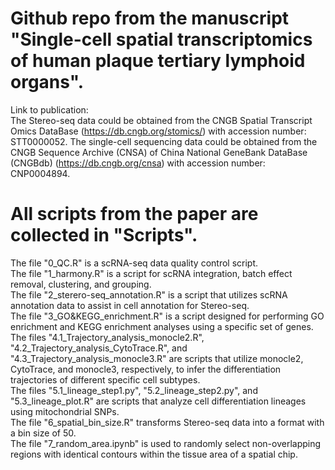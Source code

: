 # Github repo from the manuscript "Single-cell spatial transcriptomics of human plaque tertiary lymphoid organs".
Link to publication:   
The Stereo-seq data could be obtained from the CNGB Spatial Transcript Omics DataBase (https://db.cngb.org/stomics/) with accession number: STT0000052. 
The single-cell sequencing data could be obtained from the CNGB Sequence Archive (CNSA) of China National GeneBank DataBase (CNGBdb) (https://db.cngb.org/cnsa) with accession number: CNP0004894.   

# All scripts from the paper are collected in "Scripts".
The file "0_QC.R" is a scRNA-seq data quality control script.  
The file "1_harmony.R" is a script for scRNA integration, batch effect removal, clustering, and grouping.  
The file "2_sterero-seq_annotation.R" is a script that utilizes scRNA annotation data to assist in cell annotation for Stereo-seq.  
The file "3_GO&KEGG_enrichment.R" is a script designed for performing GO enrichment and KEGG enrichment analyses using a specific set of genes.  
The files "4.1_Trajectory_analysis_monocle2.R", "4.2_Trajectory_analysis_CytoTrace.R", and "4.3_Trajectory_analysis_monocle3.R" are scripts that utilize monocle2, CytoTrace, and monocle3, respectively, to infer the differentiation trajectories of different specific cell subtypes.  
The files "5.1_lineage_step1.py", "5.2_lineage_step2.py", and "5.3_lineage_plot.R" are scripts that analyze cell differentiation lineages using mitochondrial SNPs.  
The file "6_spatial_bin_size.R" transforms Stereo-seq data into a format with a bin size of 50.  
The file "7_random_area.ipynb" is used to randomly select non-overlapping regions with identical contours within the tissue area of a spatial chip.  
